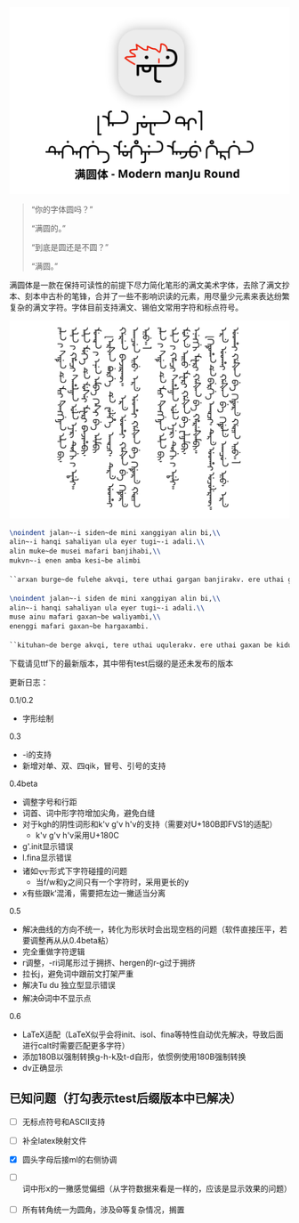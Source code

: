 ![logo](img/logo.svg)

> “你的字体圆吗？”
>
> “满圆的。”
>
> “到底是圆还是不圆？”
>
> “满圆。”

满圆体是一款在保持可读性的前提下尽力简化笔形的满文美术字体，去除了满文抄本、刻本中古朴的笔锋，合并了一些不影响识读的元素，用尽量少元素来表达纷繁复杂的满文字符。字体目前支持满文、锡伯文常用字符和标点符号。

![sample](img/sample.svg)

```tex
\noindent jalan~-i siden~de mini xanggiyan alin bi,\\
alin~-i hanqi sahaliyan ula eyer tugi~-i adali.\\
alin muke~de musei mafari banjihabi,\\
mukvn~-i enen amba kesi~be alimbi

``arxan burge~de fulehe akvqi, tere uthai gargan banjirakv. ere uthai gaxan~be kidure akaqun inu, ere uthai gaxan~be kidure gvnin inu.''

\noindent jalan~-i siden de mini xanggiyan alin bi,\\
alin~-i hanqi sahaliyan ula eyer tugi~-i adali.\\
muse ainu mafari gaxan~be waliyambi,\\
enenggi mafari gaxan~be hargaxambi.

``kituhan~de berge akvqi, tere uthai uqulerakv. ere uthai gaxan be kidule akaqun inu, ere uthai gaxan~be kidure gvnin inu.''
```

下载请见ttf下的最新版本，其中带有test后缀的是还未发布的版本

更新日志：

0.1/0.2

- 字形绘制

0.3

- -i的支持
- 新增对单、双、四qik，冒号、引号的支持

0.4beta

- 调整字号和行距
- 词首、词中形字符增加尖角，避免白缝
- 对于kgh的阴性词形和k'v g'v h'v的支持（需要对U+180B即FVS1的适配）
  - k'v g'v h'v采用U+180C
- g'.init显示错误
- l.fina显示错误
- 诸如᠊ᠸᠠᠶ᠊形式下字符碰撞的问题
  - 当f/w和y之间只有一个字符时，采用更长的y
- x有些跟k‘混淆，需要把左边一撇适当分离

0.5 

- 解决曲线的方向不统一，转化为形状时会出现空档的问题（软件直接压平，若要调整再从从0.4beta粘）
- 完全重做字符逻辑
- r调整，-ri词尾形过于拥挤、hergen的r-g过于拥挤
- 拉长j，避免词中跟前文打架严重
- 解决Tu du 独立型显示错误
- 解决ᠪᡠ词中不显示点

0.6

- LaTeX适配（LaTeX似乎会将init、isol、fina等特性自动优先解决，导致后面进行calt时需要匹配更多字符）
- 添加180B以强制转换g-h-k及t-d自形，依惯例使用180B强制转换
- dv正确显示

## 已知问题（打勾表示test后缀版本中已解决）

- [ ] 无标点符号和ASCII支持
- [ ] 补全latex映射文件
- [x] 圆头字母后接ml的右侧协调
- [ ] 词中形x的一撇感觉偏细（从字符数据来看是一样的，应该是显示效果的问题）
- [ ] 所有转角统一为圆角，涉及ᠪᠣ等复杂情况，搁置



